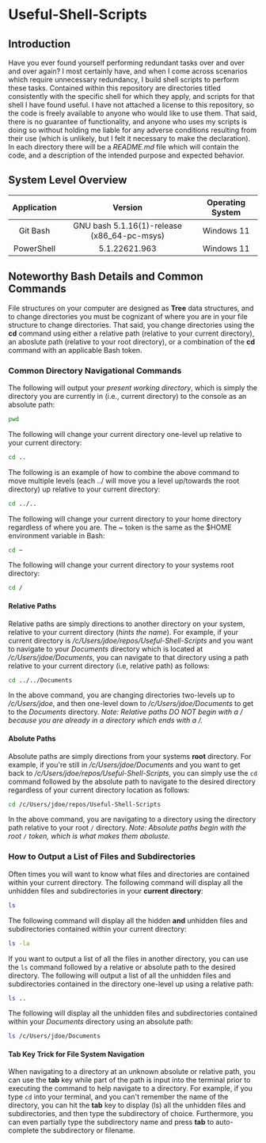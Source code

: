 # Useful-Shell-Scripts

## Introduction

Have you ever found yourself performing redundant tasks over and over and over again? I most certainly have, and when I come across scenarios which require unnecessary redundancy, I build shell scripts to perform these tasks. Contained within this repository are directories titled consistently with the specific shell for which they apply, and scripts for that shell I have found useful. I have not attached a license to this repository, so the code is freely available to anyone who would like to use them. That said, there is no guarantee of functionality, and anyone who uses my scripts is doing so without holding me liable for any adverse conditions resulting from their use (which is unlikely, but I felt it necessary to make the declaration). In each directory there will be a *README.md* file which will contain the code, and a description of the intended purpose and expected behavior.

## System Level Overview

| Application | Version | Operating System |
| :---: | :---: | :---: |
| Git Bash | GNU bash 5.1.16(1)-release (x86_64-pc-msys) | Windows 11 |
| PowerShell | 5.1.22621.963 | Windows 11 |

## Noteworthy Bash Details and Common Commands

File structures on your computer are designed as **Tree** data structures, and to change directories you must be cognizant of where you are in your file structure to change directories. That said, you change directories using the **cd** command using either a relative path (relative to your current directory), an aboslute path (relative to your root directory), or a combination of the **cd** command with an applicable Bash token.

### Common Directory Navigational Commands

The following will output your *present working directory*, which is simply the directory you are currently in (i.e., current directory) to the console as an absolute path:

```bash
pwd
```

The following will change your current directory one-level up relative to your current directory:

```bash
cd ..
```

The following is an example of how to combine the above command to move multiple levels (each ../ will move you a level up/towards the root directory) up relative to your current directory:

```bash
cd ../..
```

The following will change your current directory to your home directory regardless of where you are. The ~ token is the same as the $HOME environment variable in Bash:

```bash
cd ~
```

The following will change your current directory to your systems root directory:

```bash
cd /
```

#### Relative Paths

Relative paths are simply directions to another directory on your system, relative to your current directory (*hints the name*). For example, if your current directory is */c/Users/jdoe/repos/Useful-Shell-Scripts* and you want to navigate to your *Documents* directory which is located at */c/Users/jdoe/Documents*, you can navigate to that directory using a path relative to your current directory (i.e, relative path) as follows:

```bash
cd ../../Documents
```

In the above command, you are changing directories two-levels up to */c/Users/jdoe*, and then one-level down to */c/Users/jdoe/Documents* to get to the *Documents* directory. *Note: Relative paths DO NOT begin with a / because you are already in a directory which ends with a /.*

#### Abolute Paths

Absolute paths are simply directions from your systems **root** directory. For example, if you're still in */c/Users/jdoe/Documents* and you want to get back to */c/Users/jdoe/repos/Useful-Shell-Scripts*, you can simply use the `cd` command followed by the absolute path to navigate to the desired directory regardless of your current directory location as follows:

```bash
cd /c/Users/jdoe/repos/Useful-Shell-Scripts
```

In the above command, you are navigating to a directory using the directory path relative to your root `/` directory. *Note: Absolute paths begin with the root `/` token, which is what makes them aboluste.*

### How to Output a List of Files and Subdirectories

Often times you will want to know what files and directories are contained within your current directory. The following command will display all the unhidden files and subdirectories in your **current directory**:

```bash
ls
```

The following command will display all the hidden **and** unhidden files and subdirectories contained within your current directory:

```bash
ls -la
```

If you want to output a list of all the files in another directory, you can use the `ls` command followed by a relative or absolute path to the desired directory. The following will output a list of all the unhidden files and subdirectories contained in the directory one-level up using a relative path:

```bash
ls ..
```

The following will display all the unhidden files and subdirectories contained within your *Documents* directory using an absolute path:

```bash
ls /c/Users/jdoe/Documents
```

#### Tab Key Trick for File System Navigation

When navigating to a directory at an unknown absolute or relative path, you can use the **tab** key while part of the path is input into the terminal prior to executing the command to help navigate to a directory. For example, if you type `cd` into your terminal, and you can't remember the name of the directory, you can hit the **tab** key to display (ls) all the unhidden files and subdirectories, and then type the subdirectory of choice. Furthermore, you can even partially type the subdirectory name and press **tab** to auto-complete the subdirectory or filename.
